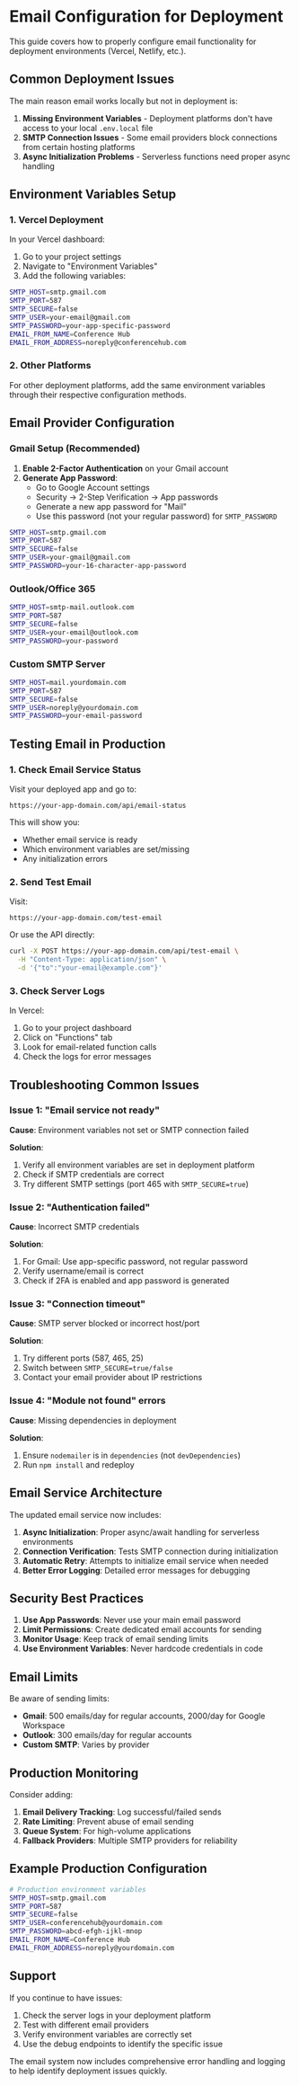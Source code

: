 # Email Configuration for Deployment

This guide covers how to properly configure email functionality for deployment environments (Vercel, Netlify, etc.).

## Common Deployment Issues

The main reason email works locally but not in deployment is:

1. **Missing Environment Variables** - Deployment platforms don't have access to your local `.env.local` file
2. **SMTP Connection Issues** - Some email providers block connections from certain hosting platforms
3. **Async Initialization Problems** - Serverless functions need proper async handling

## Environment Variables Setup

### 1. Vercel Deployment

In your Vercel dashboard:

1. Go to your project settings
2. Navigate to "Environment Variables"
3. Add the following variables:

```bash
SMTP_HOST=smtp.gmail.com
SMTP_PORT=587
SMTP_SECURE=false
SMTP_USER=your-email@gmail.com
SMTP_PASSWORD=your-app-specific-password
EMAIL_FROM_NAME=Conference Hub
EMAIL_FROM_ADDRESS=noreply@conferencehub.com
```

### 2. Other Platforms

For other deployment platforms, add the same environment variables through their respective configuration methods.

## Email Provider Configuration

### Gmail Setup (Recommended)

1. **Enable 2-Factor Authentication** on your Gmail account
2. **Generate App Password**:
   - Go to Google Account settings
   - Security → 2-Step Verification → App passwords
   - Generate a new app password for "Mail"
   - Use this password (not your regular password) for `SMTP_PASSWORD`

```bash
SMTP_HOST=smtp.gmail.com
SMTP_PORT=587
SMTP_SECURE=false
SMTP_USER=your-gmail@gmail.com
SMTP_PASSWORD=your-16-character-app-password
```

### Outlook/Office 365

```bash
SMTP_HOST=smtp-mail.outlook.com
SMTP_PORT=587
SMTP_SECURE=false
SMTP_USER=your-email@outlook.com
SMTP_PASSWORD=your-password
```

### Custom SMTP Server

```bash
SMTP_HOST=mail.yourdomain.com
SMTP_PORT=587
SMTP_SECURE=false
SMTP_USER=noreply@yourdomain.com
SMTP_PASSWORD=your-email-password
```

## Testing Email in Production

### 1. Check Email Service Status

Visit your deployed app and go to:
```
https://your-app-domain.com/api/email-status
```

This will show you:
- Whether email service is ready
- Which environment variables are set/missing
- Any initialization errors

### 2. Send Test Email

Visit:
```
https://your-app-domain.com/test-email
```

Or use the API directly:
```bash
curl -X POST https://your-app-domain.com/api/test-email \
  -H "Content-Type: application/json" \
  -d '{"to":"your-email@example.com"}'
```

### 3. Check Server Logs

In Vercel:
1. Go to your project dashboard
2. Click on "Functions" tab
3. Look for email-related function calls
4. Check the logs for error messages

## Troubleshooting Common Issues

### Issue 1: "Email service not ready"

**Cause**: Environment variables not set or SMTP connection failed

**Solution**:
1. Verify all environment variables are set in deployment platform
2. Check if SMTP credentials are correct
3. Try different SMTP settings (port 465 with `SMTP_SECURE=true`)

### Issue 2: "Authentication failed"

**Cause**: Incorrect SMTP credentials

**Solution**:
1. For Gmail: Use app-specific password, not regular password
2. Verify username/email is correct
3. Check if 2FA is enabled and app password is generated

### Issue 3: "Connection timeout"

**Cause**: SMTP server blocked or incorrect host/port

**Solution**:
1. Try different ports (587, 465, 25)
2. Switch between `SMTP_SECURE=true/false`
3. Contact your email provider about IP restrictions

### Issue 4: "Module not found" errors

**Cause**: Missing dependencies in deployment

**Solution**:
1. Ensure `nodemailer` is in `dependencies` (not `devDependencies`)
2. Run `npm install` and redeploy

## Email Service Architecture

The updated email service now includes:

1. **Async Initialization**: Proper async/await handling for serverless environments
2. **Connection Verification**: Tests SMTP connection during initialization
3. **Automatic Retry**: Attempts to initialize email service when needed
4. **Better Error Logging**: Detailed error messages for debugging

## Security Best Practices

1. **Use App Passwords**: Never use your main email password
2. **Limit Permissions**: Create dedicated email accounts for sending
3. **Monitor Usage**: Keep track of email sending limits
4. **Use Environment Variables**: Never hardcode credentials in code

## Email Limits

Be aware of sending limits:

- **Gmail**: 500 emails/day for regular accounts, 2000/day for Google Workspace
- **Outlook**: 300 emails/day for regular accounts
- **Custom SMTP**: Varies by provider

## Production Monitoring

Consider adding:

1. **Email Delivery Tracking**: Log successful/failed sends
2. **Rate Limiting**: Prevent abuse of email sending
3. **Queue System**: For high-volume applications
4. **Fallback Providers**: Multiple SMTP providers for reliability

## Example Production Configuration

```bash
# Production environment variables
SMTP_HOST=smtp.gmail.com
SMTP_PORT=587
SMTP_SECURE=false
SMTP_USER=conferencehub@yourdomain.com
SMTP_PASSWORD=abcd-efgh-ijkl-mnop
EMAIL_FROM_NAME=Conference Hub
EMAIL_FROM_ADDRESS=noreply@yourdomain.com
```

## Support

If you continue to have issues:

1. Check the server logs in your deployment platform
2. Test with different email providers
3. Verify environment variables are correctly set
4. Use the debug endpoints to identify the specific issue

The email system now includes comprehensive error handling and logging to help identify deployment issues quickly.